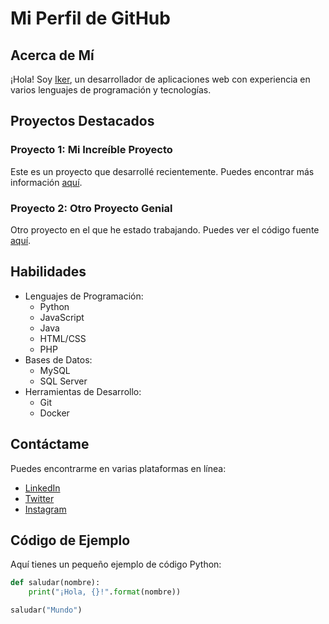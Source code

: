 # Mi Perfil de GitHub

## Acerca de Mí
¡Hola! Soy [Iker](https://github.com/iker908), un desarrollador de aplicaciones web con experiencia en varios lenguajes de programación y tecnologías.

## Proyectos Destacados
### Proyecto 1: Mi Increíble Proyecto
Este es un proyecto  que desarrollé recientemente. Puedes encontrar más información [aquí](https://github.com/tu-usuario/proyecto-volt).

### Proyecto 2: Otro Proyecto Genial
Otro proyecto en el que he estado trabajando. Puedes ver el código fuente [aquí](https://github.com/tu-usuario/iker_presentacion).

## Habilidades
- Lenguajes de Programación:
  - Python
  - JavaScript
  - Java
  - HTML/CSS
  - PHP
- Bases de Datos:
  - MySQL
  - SQL Server
- Herramientas de Desarrollo:
  - Git
  - Docker

## Contáctame
Puedes encontrarme en varias plataformas en línea:
- [LinkedIn](https://www.linkedin.com/in/tu-usuario)
- [Twitter](https://twitter.com/tu_usuario)
- [Instagram](https://www.instagram.com/tu_usuario)

## Código de Ejemplo
Aquí tienes un pequeño ejemplo de código Python:

```python
def saludar(nombre):
    print("¡Hola, {}!".format(nombre))

saludar("Mundo")
